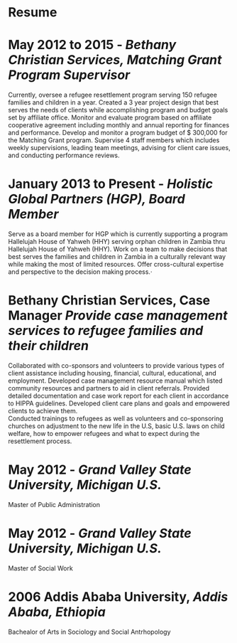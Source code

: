 # Resume
# May 2012 to 2015 - _Bethany Christian Services, Matching Grant Program Supervisor_
Currently, oversee a refugee resettlement program serving 150 refugee families and children in a year.
Created a 3 year project design that best serves the needs of clients while accomplishing program and budget goals set by affiliate office.
Monitor and evaluate program based on affiliate cooperative agreement including monthly and annual reporting for finances and performance. 
Develop and monitor a program budget of $ 300,000 for the Matching Grant program.
Supervise 4 staff members which includes weekly supervisions, leading team meetings, advising for client care issues, and conducting performance reviews.
# January 2013 to Present - _Holistic Global Partners (HGP), Board Member_
Serve as a board member for HGP which is currently supporting a program Hallelujah House of Yahweh (HHY) serving orphan children in Zambia thru Hallelujah House of Yahweh (HHY).
Work on a team to make decisions that best serves the families and children in Zambia in a culturally relevant way while making the most of limited resources.
Offer cross-cultural expertise and perspective to the decision making process.·	
# Bethany Christian Services, Case Manager	_Provide case management services to refugee families and their children_ 
Collaborated with co-sponsors and volunteers to provide various types of client assistance including housing, financial, cultural, educational, and employment. 
Developed case management resource manual which listed community resources and partners to aid in client referrals. 
Provided detailed documentation and case work report for each client in accordance to HIPPA guidelines.
Developed client care plans and goals and empowered clients to achieve them.  
Conducted trainings to refugees as well as volunteers and co-sponsoring churches on adjustment to the new life in the U.S, basic U.S. laws on child welfare, how to empower refugees and what to expect during the resettlement process.
# May 2012 - _Grand Valley State University, Michigan U.S._
Master of Public Administration
# May 2012 - _Grand Valley State University, Michigan U.S._
Master of Social Work
# 2006 Addis Ababa University, _Addis Ababa, Ethiopia_
Bachealor of Arts in Sociology and Social Antrhopology
